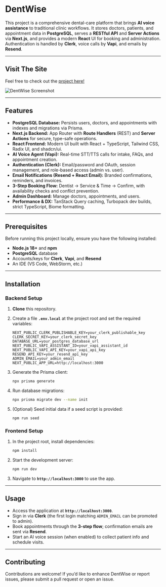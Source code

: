 # DentWise

This project is a comprehensive dental-care platform that brings **AI voice assistance** to traditional clinic workflows. It stores doctors, patients, and appointment data in **PostgreSQL**, serves a **RESTful API** and **Server Actions** via **Next.js**, and provides a modern **React** UI for booking and administration. Authentication is handled by **Clerk**, voice calls by **Vapi**, and emails by **Resend**.

---

## Visit The Site

Feel free to check out the [project here!](https://dentwiseai.vercel.app/)

![DentWise Screenshot](https://github.com/user-attachments/assets/e4154dce-c6da-4034-8a88-88af27dda75f)

---

## Features

* **PostgreSQL Database:** Persists users, doctors, and appointments with indexes and migrations via Prisma.
* **Next.js Backend:** App Router with **Route Handlers** (REST) and **Server Actions** for secure, type-safe operations.
* **React Frontend:** Modern UI built with React + TypeScript, Tailwind CSS, Radix UI, and shadcn/ui.
* **AI Voice Agent (Vapi):** Real-time STT/TTS calls for intake, FAQs, and appointment creation.
* **Authentication (Clerk):** Email/password and OAuth, session management, and role-based access (admin vs. user).
* **Email Notifications (Resend + React Email):** Branded confirmations, reminders, and invoices.
* **3-Step Booking Flow:** Dentist → Service & Time → Confirm, with availability checks and conflict prevention.
* **Admin Dashboard:** Manage doctors, appointments, and users.
* **Performance & DX:** TanStack Query caching, Turbopack dev builds, strict TypeScript, Biome formatting.

---

## Prerequisites

Before running this project locally, ensure you have the following installed:

* **Node.js 18+** and **npm**
* **PostgreSQL** database
* Accounts/keys for **Clerk**, **Vapi**, and **Resend**
* An IDE (VS Code, WebStorm, etc.)

---

## Installation

### Backend Setup

1. **Clone** this repository.
2. Create a file **`.env.local`** at the project root and set the required variables:

   ```
   NEXT_PUBLIC_CLERK_PUBLISHABLE_KEY=your_clerk_publishable_key
   CLERK_SECRET_KEY=your_clerk_secret_key
   DATABASE_URL=your_postgres_database_url
   NEXT_PUBLIC_VAPI_ASSISTANT_ID=your_vapi_assistant_id
   NEXT_PUBLIC_VAPI_API_KEY=your_vapi_api_key
   RESEND_API_KEY=your_resend_api_key
   ADMIN_EMAIL=your_admin_email
   NEXT_PUBLIC_APP_URL=http://localhost:3000
   ```
3. Generate the Prisma client:

   ```bash
   npx prisma generate
   ```
4. Run database migrations:

   ```bash
   npx prisma migrate dev --name init
   ```
5. (Optional) Seed initial data if a seed script is provided:

   ```bash
   npm run seed
   ```

### Frontend Setup

1. In the project root, install dependencies:

   ```bash
   npm install
   ```
2. Start the development server:

   ```bash
   npm run dev
   ```
3. Navigate to **`http://localhost:3000`** to use the app.

---

## Usage

* Access the application at **`http://localhost:3000`**.
* Sign in via **Clerk** (the first login matching `ADMIN_EMAIL` can be promoted to admin).
* Book appointments through the **3-step flow**; confirmation emails are sent via **Resend**.
* Start an AI voice session (when enabled) to collect patient info and schedule visits.

---

## Contributing

Contributions are welcome! If you’d like to enhance DentWise or report issues, please submit a pull request or open an issue.
